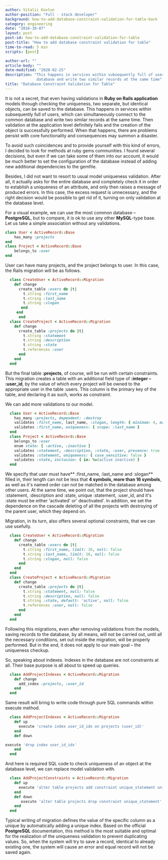 ```yaml
---
author: Vitalii Kovtun
author-position: "Full - stack developer"
background: how-to-add-database-constraint-validation-for-table-back
category: engineering
date: "2016-10-07"
layout: post
post-id: how-to-add-database-constraint-validation-for-table
post-title: "How to add database constraint validation for table"
time-to-read: 5 min
scripts: [post]

author-url: ""
article-body: ""
date-modified: "2020-02-25"
description: "This happens in services within subsequently full of users, which can simultaneously connect to the common
              database and write two similar records at the same time"
title: "Database Constraint Validation for Table"
---
```


It is not a secret, that even having validations in **Ruby on Rails application** models through checking the uniqueness, two separate, but identical objects, can be saved to the database. This happens in services within subsequently full of users, which can simultaneously connect to the common database and write two similar records at the same time. Then validation at the application level definitely fails and the creation of the object is successfully performed. When that happens, there are problems persist with core functionality and consequences may summon a disaster.

To avoid such coincidences and to provide yourself with this kind of errors, I decided to look for methods at ruby gems communities. I found several decisions, but even if we can take some of them into our account, it would be much better to set the configuration of the database instead of adding new additional dependencies to the gemfile.

Besides, I did not want to resort to usual model uniqueness validation. After all, it actually asks for the entire database and completely check it in order to establish a uniqueness of an attribute, and only then raises a 
message of produced errors. In this case, the excess request is unnecessary, and the right decision would be possible to get rid of it, turning on only validation at the database level.

For a visual example, we can use the most common database – **PostgreSQL**, but to compare, it is ok to use any other **MySQL**-type base. Let us take a simple association without any validations.

```ruby
class User < ActiveRecord::Base
	has_many :projects
end
class Project < ActiveRecord::Base
	belongs_to :user
end
```

User can have many projects, and the project belongs to user. In this case, the Rails migration will be as follows.

```ruby
  class CreateUser < ActiveRecord::Migration
    def change
      create_table :users do |t|
        t.string :first_name
        t.string :last_name
        t.string :slogan
       end
     end
	  end
  class CreateProject < ActiveRecord::Migration
    def change
      create_table :projects do |t|
        t.string :statement
        t.string :description
        t.string :state
        t.references :user
      end
    end
  end
```

But the final table **:projects**, of course, will be run with certain constraints. This migration creates a table with an additional field type of **:integer – :user_id**, by the value of which every project will be owned to the appropriate user in the table :users. This column is the primary key of the table, and declaring it as such, works as constraint.

We can add more validations to our model.

```ruby
  class User < ActiveRecord::Base
    has_many :projects, dependent: :destroy
    validates :first_name, last_name, :slogan, length: { minimum: 4, maximum: 16 }, presence: true
    validates :first_name, uniqueness: { scope: :last_name }
  end
  class Project < ActiveRecord::Base
    belongs_to :user
    enum state: [ :active, :inactive ]
    validates :statement, :description, :state, :user, presence: true
    validates :statement, uniqueness: { case_sensitive: false }
    validates :state, inclusion: { in: %w(active inactive) }
  end
```
We specify that user must have** :first_name, :last_name and :slogan** filled in, their length can not be less that **4 symbols, more than 16 symbols**, as well as it's named order can not be matched in the database among other users. At the same time, we point out, that the project should have :statement, :description and :state, unique :statement, :user_id, and it's :state must be either 'activated' or' deactivated'. In addition, we set the dependence on the cascade deleting of all the projects with destroying of the parent user, which they depend on.

Migration, in its turn, also offers several optional constraints, that we can use usefully.

```ruby
  class CreateUser < ActiveRecord::Migration
    def change
      create_table :users do |t|
        t.string :first_name, limit: 16, null: false
        t.string :last_name, limit: 16, null: false
        t.string :slogan, null: false
      end
    end
  end
  class CreateProject < ActiveRecord::Migration
    def change
      create_table :projects do |t|
        t.string :statement, null: false
        t.string :description, null: false
        t.string :state, default: 'active', null: false
        t.references :user, null: false
      end
    end
  end
```
Following this migrations, even after removing validations from the models, saving records to the database, by all means, will not be carried out, until all the necessary conditions, set out inside the migration, will be properly performed. But in the end, it does not apply to our main goal – the uniqueness checkup.

So, speaking about indexes. Indexes in the database are not constraints at all. Their base purpose is all about to speed up queries.

```ruby
  class AddProjectIndexes < ActiveRecord::Migration
    def change
      add_index :projects, :user_id
    end
  end
```

Same result will bring to write code through pure SQL commands within execute method.

```ruby
  class AddProjectIndexes < ActiveRecord::Migration
    def up
      execute 'create index user_id_idx on projects (user_id)'
    end
    def down

execute 'drop index user_id_idx'
    end
  end
```
And here is required SQL code to check uniqueness of an object at the database level, we can replace model validation with.

```ruby
  class AddProjectConstraints < ActiveRecord::Migration
    def up
      execute 'alter table projects add constraint unique_statement unique (statement)'
    end
    def down
       execute 'alter table projects drop constraint unique_statement'
    end
  end
```
Typical writing of migration defines the value of the specific column as a unique by automatically adding a unique index. Based on the official **PostgreSQL** documentation, this method is the most suitable and optimal for the realization of the uniqueness validation to prevent duplicating values. So, when the system will try to save a record, identical to already existing one, the system will cause an error and equal record will not be saved again.
